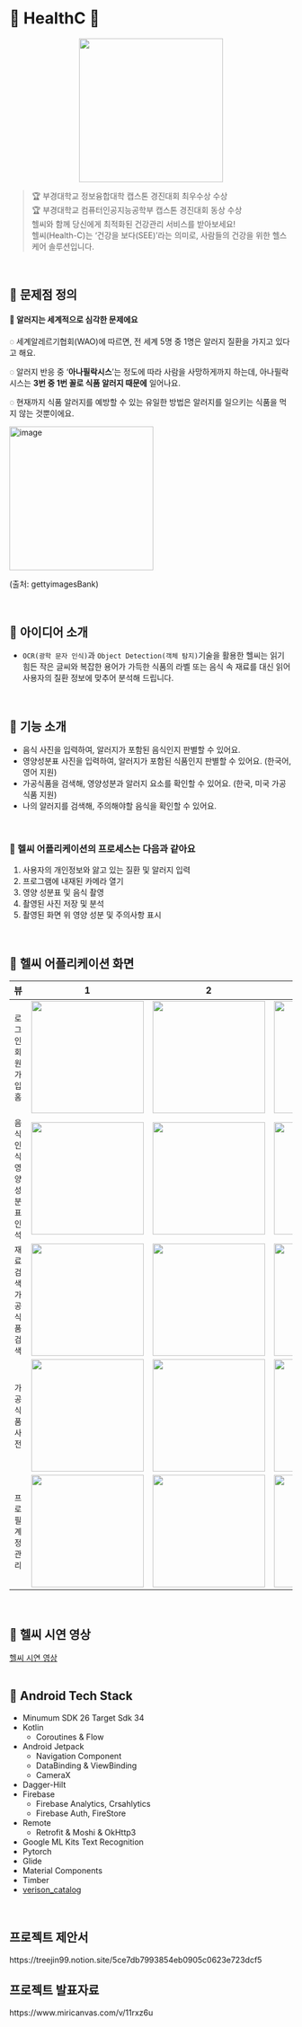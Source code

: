 # 🥦 HealthC 🍏
<p align="center"><img src="./image/icon.png"/ width="256"></p>

> 🏆 부경대학교 정보융합대학 캡스톤 경진대회 최우수상 수상 <br>
> 🏆 부경대학교 컴퓨터인공지능공학부 캡스톤 경진대회 동상 수상 <br>
> 헬씨와 함께 당신에게 최적화된 건강관리 서비스를 받아보세요!<br>
> 헬씨(Health-C)는 ‘건강을 보다(SEE)’라는 의미로, 사람들의 건강을 위한 헬스케어 솔루션입니다.
<br>

## 🍎 문제점 정의 
<aside>
<h4>🤮 알러지는 세계적으로 심각한 문제에요 </h4>

◌ 세계알레르기협회(WAO)에 따르면, 전 세계 5명 중 1명은 알러지 질환을 가지고 있다고 해요.

◌ 알러지 반응 중 ‘**아나필락시스**’는 정도에 따라 사람을 사망하게까지 하는데, 아나필락시스는 **3번 중 1번 꼴로 식품 알러지 때문에** 일어나요.

◌ 현재까지 식품 알러지를 예방할 수 있는 유일한 방법은 알러지를 일으키는 식품을 먹지 않는 것뿐이에요.

<img width="256" alt="image" src="https://file.notion.so/f/f/e775383b-efe0-417a-b4f6-ce259eedcdee/186e7d8a-1cea-4d8b-8e53-c6b3498a1485/Untitled.png?id=6108a89e-0b95-45bf-9f0d-5277f2119131&table=block&spaceId=e775383b-efe0-417a-b4f6-ce259eedcdee&expirationTimestamp=1701684000000&signature=wmV9YxAtaJo5V1l8WmR0wKmbTBOnOFFXNyrcg7PURfQ&downloadName=Untitled.png">

(출처: gettyimagesBank)

<br>

## 🌱 아이디어 소개 
- `OCR(광학 문자 인식)`과 `Object Detection(객체 탐지)`기술을 활용한 헬씨는 읽기 힘든 작은 글씨와 복잡한 용어가 가득한 식품의 라벨 또는 음식 속 재료를 대신 읽어 사용자의 질환 정보에 맞추어 분석해 드립니다.
<br>

## 🌳 기능 소개 
- 음식 사진을 입력하여, 알러지가 포함된 음식인지 판별할 수 있어요.
- 영양성분표 사진을 입력하여, 알러지가 포함된 식품인지 판별할 수 있어요. (한국어, 영어 지원)
- 가공식품을 검색해, 영양성분과 알러지 요소를 확인할 수 있어요. (한국, 미국 가공식품 지원)
- 나의 알러지를 검색해, 주의해야할 음식을 확인할 수 있어요.
<br>

### 🥑 헬씨 어플리케이션의 프로세스는 다음과 같아요 

1. 사용자의 개인정보와 앓고 있는 질환 및 알러지 입력 
2. 프로그램에 내재된 카메라 열기  
3. 영양 성분표 및 음식 촬영 
4. 촬영된 사진 저장 및 분석 
5. 촬영된 화면 위 영양 성분 및 주의사항 표시
<br>

## 🥒 헬씨 어플리케이션 화면 
|       뷰       |                                                              1                                                              |                                                              2                                                              |                                                              3                                                              |                                                              4                                                              |
|:-------------:|:---------------------------------------------------------------------------------------------------------------------------:|:---------------------------------------------------------------------------------------------------------------------------:|:---------------------------------------------------------------------------------------------------------------------------:|:---------------------------------------------------------------------------------------------------------------------------:|
| `로그인` <br> `회원가입` <br> `홈` | <img width="200px" src="https://github.com/Solution-Challenge-HealthC/HealthC_Android/blob/main/image/login.jpeg"/> |  <img width="200px" src="https://github.com/Solution-Challenge-HealthC/HealthC_Android/blob/main/image/register_allergy.jpeg"/> | <img width="200px" src="https://github.com/Solution-Challenge-HealthC/HealthC_Android/blob/main/image/register_information.png"/> | <img width="200px" src="https://github.com/Solution-Challenge-HealthC/HealthC_Android/blob/main/image/home.png"/> |
|  `음식 인식` <br> `영양성분표 인석`  | <img width="200px" src="https://github.com/Solution-Challenge-HealthC/HealthC_Android/blob/main/image/camera.png"/> | <img width="200px" src="https://github.com/Solution-Challenge-HealthC/HealthC_Android/blob/main/image/object_detection.png"/> | <img width="200px" src="https://github.com/Solution-Challenge-HealthC/HealthC_Android/blob/main/image/text_detection.png"/> | <img width="200px" src="https://github.com/Solution-Challenge-HealthC/HealthC_Android/blob/main/image/text_detection2.png"/> |
|  `재료 검색` <br> `가공식품 검색`  | <img width="200px" src="https://github.com/Solution-Challenge-HealthC/HealthC_Android/blob/main/image/recipe1.jpeg"/> | <img width="200px" src="https://github.com/Solution-Challenge-HealthC/HealthC_Android/blob/main/image/recipe2.jpeg"/> | <img width="200px" src="https://github.com/Solution-Challenge-HealthC/HealthC_Android/blob/main/image/dictionary_search.jpeg"/> |
|  `가공식품 사전`  | <img width="200px" src="https://github.com/Solution-Challenge-HealthC/HealthC_Android/blob/main/image/dictionary_korea1.jpeg"/> | <img width="200px" src="https://github.com/Solution-Challenge-HealthC/HealthC_Android/blob/main/image/dictionary_korea2.jpeg"/> | <img width="200px" src="https://github.com/Solution-Challenge-HealthC/HealthC_Android/blob/main/image/dictionary_foriegn.jpeg"/> | <img width="200px" src="https://github.com/Solution-Challenge-HealthC/HealthC_Android/blob/main/image/dictionary_forien2.jpeg"/> |
|  `프로필` <br> `계정관리`  | <img width="200px" src="https://github.com/Solution-Challenge-HealthC/HealthC_Android/blob/main/image/mypage.jpeg"/> | <img width="200px" src="https://github.com/Solution-Challenge-HealthC/HealthC_Android/blob/main/image/mypage2.jpeg"/> | <img width="200px" src="https://github.com/Solution-Challenge-HealthC/HealthC_Android/blob/main/image/mypage3.jpeg"/> |
<br>

## 🎨 헬씨 시연 영상 
<a href="https://drive.google.com/file/d/1EdEJ5ebg3CXA_j33hI_aczbtt8KkhJ0G/view?usp=sharing">헬씨 시연 영상</a>
<br>
<br>


## 🫛 Android Tech Stack</h2>

- Minumum SDK 26 Target Sdk 34
- Kotlin
    - Coroutines & Flow 
- Android Jetpack
    - Navigation Component
    - DataBinding & ViewBinding
    - CameraX
- Dagger-Hilt
- Firebase
    - Firebase Analytics, Crsahlytics
    - Firebase Auth, FireStore
- Remote
    - Retrofit & Moshi & OkHttp3
- Google ML Kits Text Recognition
- Pytorch  
- Glide
- Material Components
- Timber
- [verison_catalog](https://github.com/Solution-Challenge-HealthC/HealthC_Android/blob/main/client/gradle/libs.version.toml)
<br>

<h2>프로젝트 제안서</h2>
https://treejin99.notion.site/5ce7db7993854eb0905c0623e723dcf5
<br>

<h2>프로젝트 발표자료</h2>
https://www.miricanvas.com/v/11rxz6u
